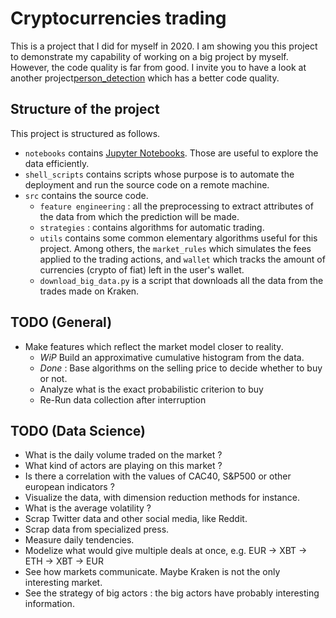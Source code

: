 # Cryptocurrencies trading

This is a project that I did for myself in 2020. 
I am showing you this project to demonstrate my capability of working on a big project by myself. 
However, the code quality is far from good. I invite you to have a look at another project[person_detection](https://github.com/pierresendorek/person_detection) which has a better code quality.

## Structure of the project
This project is structured as follows. 
* `notebooks` contains [Jupyter Notebooks](https://jupyter.org/). Those are useful to explore the data efficiently.
* `shell_scripts` contains scripts whose purpose is to automate the deployment and run the source code on a remote machine.
* `src` contains the source code.
    * `feature engineering` : all the preprocessing to extract attributes of the data from which the prediction will be made.
    * `strategies` : contains algorithms for automatic trading.
    * `utils` contains some common elementary algorithms useful for this project. Among others, the `market_rules` which simulates the fees applied to the trading actions, and `wallet` which tracks the amount of currencies (crypto of fiat) left in the user's wallet.
    * `download_big_data.py` is a script that downloads all the data from the trades made on Kraken.   

## TODO (General)

* Make features which reflect the market model closer to reality.
    * *WiP* Build an approximative cumulative histogram from the data.
    * *Done* : Base algorithms on the selling price to decide whether to buy or not.
    * Analyze what is the exact probabilistic criterion to buy
    * Re-Run data collection after interruption
    

## TODO (Data Science)

* What is the daily volume traded on the market ?
* What kind of actors are playing on this market ?
* Is there a correlation with the values of CAC40, S&P500 or other european indicators ?
* Visualize the data, with dimension reduction methods for instance.
* What is the average volatility ?
* Scrap Twitter data and other social media, like Reddit.
* Scrap data from specialized press.
* Measure daily tendencies.
* Modelize what would give multiple deals at once, e.g. EUR -> XBT -> ETH -> XBT -> EUR
* See how markets communicate. Maybe Kraken is not the only interesting market.
* See the strategy of big actors : the big actors have probably interesting information.
